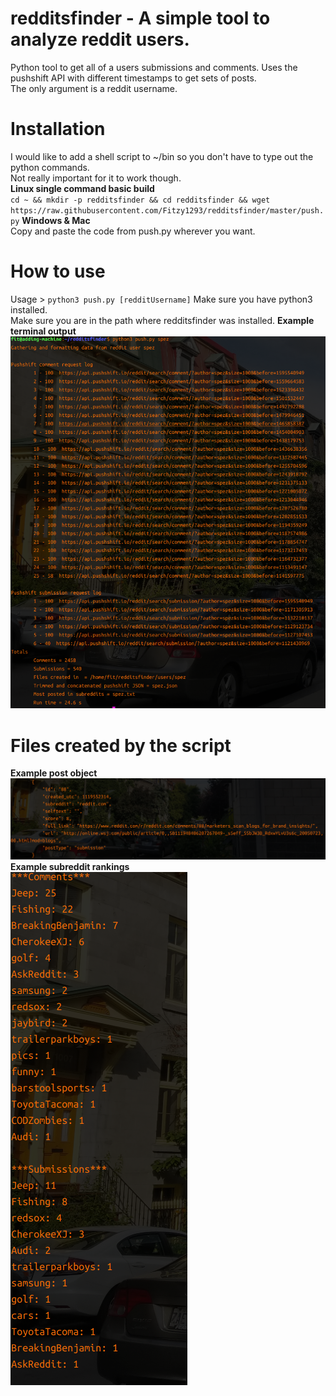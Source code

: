 # redditsfinder - A simple tool to analyze reddit users. 
Python tool to get all of a users submissions and comments. Uses the pushshift API with different timestamps to get sets of posts. \
The only argument is a reddit username. 

# Installation 
I would like to add a shell script to ~/bin so you don't have to type out the python commands.\
Not really important for it to work though.\
**Linux single command basic build**\
`cd ~ && mkdir -p redditsfinder && cd redditsfinder && wget https://raw.githubusercontent.com/Fitzy1293/redditsfinder/master/push.py`
**Windows & Mac**\
Copy and paste the code from push.py wherever you want. 



# How to use
Usage > `python3 push.py [redditUsername]` 
Make sure you have python3 installed.\
Make sure you are in the path where redditsfinder was installed. 
**Example terminal output**\
![Alt text](runScript.png?raw=true "Optional Title")

# Files created by the script
**Example post object**
![Alt text](genericObject.png?raw=true "Optional Title") \
**Example subreddit rankings**\
![Alt text](rank.png?raw=true "Optional Title")


